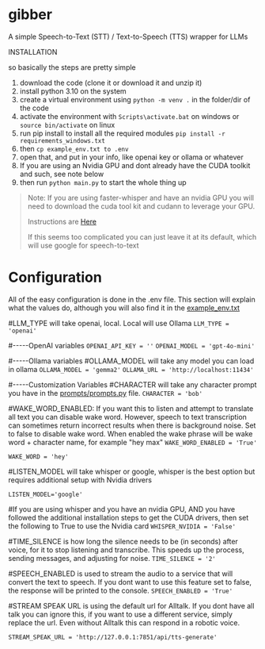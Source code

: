 # gibber

A simple Speech-to-Text (STT) / Text-to-Speech (TTS) wrapper for LLMs

INSTALLATION

so basically the steps are pretty simple

1. download the code (clone it or download it and unzip it)
2. install python 3.10 on the system
3. create a virtual environment using `python -m venv .` in the folder/dir of the code
4. activate the environment with `Scripts\activate.bat` on windows or `source bin/activate` on linux
5. run pip install to install all the required modules `pip install -r requirements_windows.txt`
6. then `cp example_env.txt to .env`
7. open that, and put in your info, like openai key or ollama or whatever
8. If you are using an Nvidia GPU and dont already have the CUDA toolkit and such, see note below
9. then run `python main.py` to start the whole thing up

> Note: If you are using faster-whisper and have an nvidia GPU you will need to download the cuda tool kit and cudann to leverage your GPU.
>
> Instructions are [Here](docs/cuda.md)
>
> If this seems too complicated you can just leave it at its default, which will use google for speech-to-text

# Configuration

All of the easy configuration is done in the .env file. This section will explain what the values do, although you will also find it in the [example_env.txt](example_env.txt)

#LLM_TYPE will take openai, local. Local will use Ollama
`LLM_TYPE = 'openai'`

#-----OpenAI variables
`OPENAI_API_KEY = ''`
`OPENAI_MODEL = 'gpt-4o-mini'`

#-----Ollama variables
#OLLAMA_MODEL will take any model you can load in ollama
`OLLAMA_MODEL = 'gemma2'`
`OLLAMA_URL = 'http://localhost:11434'`

#-----Customization Variables
#CHARACTER will take any character prompt you have in the [prompts/prompts.py](prompts/prompts.py) file. `CHARACTER = 'bob'`

#WAKE_WORD_ENABLED: If you want this to listen and attempt to translate all text you can disable wake word. However, speech to text transcription can sometimes return incorrect results when there is background noise. Set to false to disable wake word. When enabled the wake phrase will be wake word + character name, for example "hey max"
`WAKE_WORD_ENABLED = 'True'`

`WAKE_WORD = 'hey'`

#LISTEN_MODEL will take whisper or google, whisper is the best option but requires additional setup with Nvidia drivers

`LISTEN_MODEL='google'`

#If you are using whisper and you have an nvidia GPU, AND you have followed the additional installation steps to get the CUDA drivers, then set the following to True to use the Nvidia card
`WHISPER_NVIDIA = 'False'`

#TIME_SILENCE is how long the silence needs to be (in seconds) after voice, for it to stop listening and transcribe. This speeds up the process, sending messages, and adjusting for noise.
`TIME_SILENCE = '2'`

#SPEECH_ENABLED is used to stream the audio to a service that will convert the text to speech. If you dont want to use this feature set to false, the response will be printed to the console.
`SPEECH_ENABLED = 'True'`

#STREAM SPEAK URL is using the default url for Alltalk. If you dont have all talk you can ignore this, if you want to use a different service, simply replace the url. Even without Alltalk this can respond in a robotic voice.

`STREAM_SPEAK_URL = 'http://127.0.0.1:7851/api/tts-generate'`
